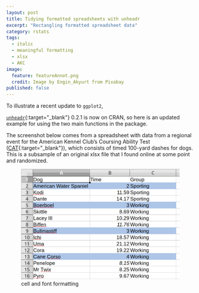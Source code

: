 ```yaml
---
layout: post
title: Tidying formatted spreadsheets with unheadr
excerpt: "Rectangling formatted spreadsheet data"
category: rstats
tags: 
  - italic
  - meaningful formatting
  - xlsx
  - AKC
image: 
  feature: featureAnnot.png
  credit: Image by Engin_Akyurt from Pixabay
published: false
---
```


To illustrate  a recent update to `ggplot2`, 



[`unheadr`](https://unheadr.liomys.mx){:target="_blank"} 
0.2.1 is now on CRAN, so here is an updated example for using the two main functions in the package.

The screenshot below comes from a spreadsheet with data from a regional event for the American Kennel Club’s Coursing Ability Test ([CAT](https://www.akc.org/sports/coursing/coursing-ability-test/){:target="_blank"}), which consists of timed 100-yard dashes for dogs. This is a subsample of an original xlsx file that I found online at some point and randomized.

 <figure>
    <a href="/images/fastcat.png"><img src="/images/fastcat.png"></a>
        <figcaption>cell and font formatting</figcaption>
</figure>
<br><br>
